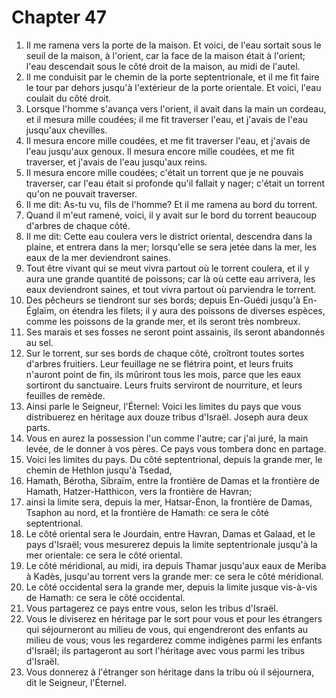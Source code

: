 # Chapter 47

1. Il me ramena vers la porte de la maison. Et voici, de l'eau sortait sous le seuil de la maison, à l'orient, car la face de la maison était à l'orient; l'eau descendait sous le côté droit de la maison, au midi de l'autel.
2. Il me conduisit par le chemin de la porte septentrionale, et il me fit faire le tour par dehors jusqu'à l'extérieur de la porte orientale. Et voici, l'eau coulait du côté droit.
3. Lorsque l'homme s'avança vers l'orient, il avait dans la main un cordeau, et il mesura mille coudées; il me fit traverser l'eau, et j'avais de l'eau jusqu'aux chevilles.
4. Il mesura encore mille coudées, et me fit traverser l'eau, et j'avais de l'eau jusqu'aux genoux. Il mesura encore mille coudées, et me fit traverser, et j'avais de l'eau jusqu'aux reins.
5. Il mesura encore mille coudées; c'était un torrent que je ne pouvais traverser, car l'eau était si profonde qu'il fallait y nager; c'était un torrent qu'on ne pouvait traverser.
6. Il me dit: As-tu vu, fils de l'homme? Et il me ramena au bord du torrent.
7. Quand il m'eut ramené, voici, il y avait sur le bord du torrent beaucoup d'arbres de chaque côté.
8. Il me dit: Cette eau coulera vers le district oriental, descendra dans la plaine, et entrera dans la mer; lorsqu'elle se sera jetée dans la mer, les eaux de la mer deviendront saines.
9. Tout être vivant qui se meut vivra partout où le torrent coulera, et il y aura une grande quantité de poissons; car là où cette eau arrivera, les eaux deviendront saines, et tout vivra partout où parviendra le torrent.
10. Des pêcheurs se tiendront sur ses bords; depuis En-Guédi jusqu'à En-Églaïm, on étendra les filets; il y aura des poissons de diverses espèces, comme les poissons de la grande mer, et ils seront très nombreux.
11. Ses marais et ses fosses ne seront point assainis, ils seront abandonnés au sel.
12. Sur le torrent, sur ses bords de chaque côté, croîtront toutes sortes d'arbres fruitiers. Leur feuillage ne se flétrira point, et leurs fruits n'auront point de fin, ils mûriront tous les mois, parce que les eaux sortiront du sanctuaire. Leurs fruits serviront de nourriture, et leurs feuilles de remède.
13. Ainsi parle le Seigneur, l'Éternel: Voici les limites du pays que vous distribuerez en héritage aux douze tribus d'Israël. Joseph aura deux parts.
14. Vous en aurez la possession l'un comme l'autre; car j'ai juré, la main levée, de le donner à vos pères. Ce pays vous tombera donc en partage.
15. Voici les limites du pays. Du côté septentrional, depuis la grande mer, le chemin de Hethlon jusqu'à Tsedad,
16. Hamath, Bérotha, Sibraïm, entre la frontière de Damas et la frontière de Hamath, Hatzer-Hatthicon, vers la frontière de Havran;
17. ainsi la limite sera, depuis la mer, Hatsar-Énon, la frontière de Damas, Tsaphon au nord, et la frontière de Hamath: ce sera le côté septentrional.
18. Le côté oriental sera le Jourdain, entre Havran, Damas et Galaad, et le pays d'Israël; vous mesurerez depuis la limite septentrionale jusqu'à la mer orientale: ce sera le côté oriental.
19. Le côté méridional, au midi, ira depuis Thamar jusqu'aux eaux de Meriba à Kadès, jusqu'au torrent vers la grande mer: ce sera le côté méridional.
20. Le côté occidental sera la grande mer, depuis la limite jusque vis-à-vis de Hamath: ce sera le côté occidental.
21. Vous partagerez ce pays entre vous, selon les tribus d'Israël.
22. Vous le diviserez en héritage par le sort pour vous et pour les étrangers qui séjourneront au milieu de vous, qui engendreront des enfants au milieu de vous; vous les regarderez comme indigènes parmi les enfants d'Israël; ils partageront au sort l'héritage avec vous parmi les tribus d'Israël.
23. Vous donnerez à l'étranger son héritage dans la tribu où il séjournera, dit le Seigneur, l'Éternel.

